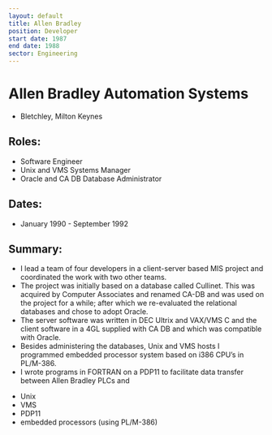 ```yaml
---
layout: default
title: Allen Bradley
position: Developer
start date: 1987
end date: 1988
sector: Engineering
---
```

# Allen Bradley Automation Systems
- Bletchley, Milton Keynes

## Roles:		
- Software Engineer
- Unix and VMS Systems Manager
- Oracle and CA DB Database Administrator

## Dates: 	
- January 1990 - September 1992

## Summary:
-	I lead a team of four developers in a client-server based MIS project and coordinated the work with two other teams.
-	The project was initially based on a database called Cullinet. This was acquired by Computer Associates and renamed CA-DB and was used on the project for a while; after which we re-evaluated the relational databases and chose to adopt Oracle. 
-	The server software was written in DEC Ultrix and VAX/VMS C and the client software in a 4GL supplied with CA DB and which was compatible with Oracle.
-	Besides administering the databases, Unix and VMS hosts I programmed embedded processor system based on i386 CPU’s in PL/M-386. 
-	I wrote programs in FORTRAN on a PDP11 to facilitate data transfer between Allen Bradley PLCs and
  * Unix
  * VMS
  * PDP11
  * embedded processors (using PL/M-386)
